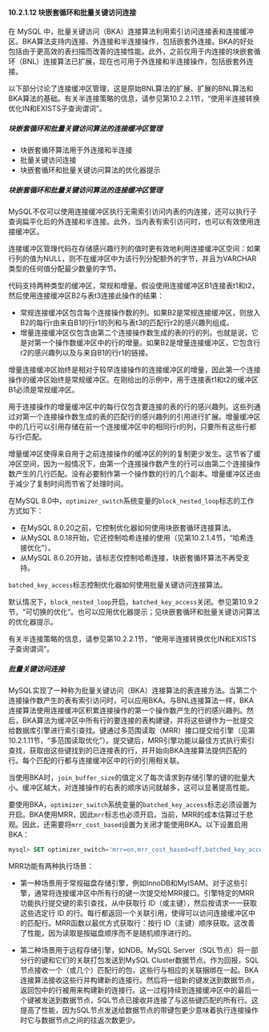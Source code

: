 #### 10.2.1.12 块嵌套循环和批量关键访问连接

在 MySQL 中，批量关键访问（BKA）连接算法利用索引访问连接表和连接缓冲区。BKA算法支持内连接、外连接和半连接操作，包括嵌套外连接。BKA的好处包括由于更高效的表扫描而改善的连接性能。此外，之前仅用于内连接的块嵌套循环（BNL）连接算法已扩展，现在也可用于外连接和半连接操作，包括嵌套外连接。

以下部分讨论了连接缓冲区管理，这是原始BNL算法的扩展、扩展的BNL算法和BKA算法的基础。有关半连接策略的信息，请参见第10.2.2.1节，“使用半连接转换优化IN和EXISTS子查询谓词”。

##### 块嵌套循环和批量关键访问算法的连接缓冲区管理

- 块嵌套循环算法用于外连接和半连接
- 批量关键访问连接
- 块嵌套循环和批量关键访问算法的优化器提示

##### 块嵌套循环和批量关键访问算法的连接缓冲区管理

MySQL不仅可以使用连接缓冲区执行无需索引访问内表的内连接，还可以执行子查询扁平化后的外连接和半连接。此外，当内表有索引访问时，也可以有效使用连接缓冲区。

连接缓冲区管理代码在存储感兴趣行列的值时更有效地利用连接缓冲区空间：如果行列的值为NULL，则不在缓冲区中为该行列分配额外的字节，并且为VARCHAR类型的任何值分配最少数量的字节。

代码支持两种类型的缓冲区，常规和增量。假设使用连接缓冲区B1连接表t1和t2，然后使用连接缓冲区B2与表t3连接此操作的结果：

- 常规连接缓冲区包含每个连接操作数的列。如果B2是常规连接缓冲区，则放入B2的每行r由来自B1的行r1的列和与表t3的匹配行r2的感兴趣列组成。
- 增量连接缓冲区仅包含由第二个连接操作数生成的表的行的列。也就是说，它是对第一个操作数缓冲区中的行的增量。如果B2是增量连接缓冲区，它包含行r2的感兴趣列以及与来自B1的行r1的链接。

增量连接缓冲区始终是相对于较早连接操作的连接缓冲区的增量，因此第一个连接操作的缓冲区始终是常规缓冲区。在刚给出的示例中，用于连接表t1和t2的缓冲区B1必须是常规缓冲区。

用于连接操作的增量缓冲区中的每行仅包含要连接的表的行的感兴趣列。这些列通过对第一个连接操作数生成的表的匹配行的感兴趣列的引用进行扩展。增量缓冲区中的几行可以引用存储在前一个连接缓冲区中的相同行r的列，只要所有这些行都与行r匹配。

增量缓冲区使得来自用于之前连接操作的缓冲区的列的复制更少发生。这节省了缓冲区空间，因为一般情况下，由第一个连接操作数产生的行可以由第二个连接操作数产生的几行匹配。没有必要制作第一个操作数的行的几个副本。增量缓冲区还由于减少了复制时间而节省了处理时间。

在MySQL 8.0中，`optimizer_switch`系统变量的`block_nested_loop`标志的工作方式如下：

- 在MySQL 8.0.20之前，它控制优化器如何使用块嵌套循环连接算法。
- 从MySQL 8.0.18开始，它还控制哈希连接的使用（见第10.2.1.4节，“哈希连接优化”）。
- 从MySQL 8.0.20开始，该标志仅控制哈希连接，块嵌套循环算法不再受支持。

`batched_key_access`标志控制优化器如何使用批量关键访问连接算法。

默认情况下，`block_nested_loop`开启，`batched_key_access`关闭。参见第10.9.2节，“可切换的优化”。也可以应用优化器提示；见块嵌套循环和批量关键访问算法的优化器提示。

有关半连接策略的信息，请参见第10.2.2.1节，“使用半连接转换优化IN和EXISTS子查询谓词”。

##### 批量关键访问连接

MySQL实现了一种称为批量关键访问（BKA）连接算法的表连接方法。当第二个连接操作数产生的表有索引访问时，可以应用BKA。与BNL连接算法一样，BKA连接算法使用连接缓冲区积累连接操作的第一个操作数产生的行的感兴趣列。然后，BKA算法为缓冲区中所有行的要连接的表构建键，并将这些键作为一批提交给数据库引擎进行索引查找。键通过多范围读取（MRR）接口提交给引擎（见第10.2.1.11节，“多范围读取优化”）。提交键后，MRR引擎功能以最佳方式执行索引查找，获取由这些键找到的已连接表的行，并开始向BKA连接算法提供匹配的行。每个匹配的行都与连接缓冲区中的行的引用相关联。

当使用BKA时，`join_buffer_size`的值定义了每次请求到存储引擎的键的批量大小。缓冲区越大，对连接操作的右表的顺序访问就越多，这可以显著提高性能。

要使用BKA，`optimizer_switch`系统变量的`batched_key_access`标志必须设置为开启。BKA使用MRR，因此`mrr`标志也必须开启。当前，MRR的成本估算过于悲观。因此，还需要将`mrr_cost_based`设置为关闭才能使用BKA。以下设置启用BKA：

```sql
mysql> SET optimizer_switch='mrr=on,mrr_cost_based=off,batched_key_access=on';
```

MRR功能有两种执行场景：

- 第一种场景用于常规磁盘存储引擎，例如InnoDB和MyISAM。对于这些引擎，通常将连接缓冲区中所有行的键一次提交给MRR接口。引擎特定的MRR功能执行提交键的索引查找，从中获取行 ID（或主键），然后按请求一一获取这些选定行 ID 的行。每行都返回一个关联引用，使得可以访问连接缓冲区中的匹配行。MRR函数以最优方式获取行：按行 ID（主键）顺序获取。这改善了性能，因为读取是按磁盘顺序而不是随机顺序进行的。

- 第二种场景用于远程存储引擎，如NDB。MySQL Server（SQL节点）将一部分行的键和它们的关联打包发送到MySQL Cluster数据节点。作为回报，SQL节点接收一个（或几个）匹配行的包，这些行与相应的关联捆绑在一起。BKA连接算法接收这些行并构建新的连接行。然后将一组新的键发送到数据节点，返回包中的行被用来构建新的连接行。这一过程持续到连接缓冲区中的最后一个键被发送到数据节点，SQL节点已接收并连接了与这些键匹配的所有行。这提高了性能，因为SQL节点发送给数据节点的带键包更少意味着执行连接操作时它与数据节点之间的往返次数更少。